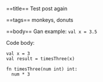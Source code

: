 ==title==
Test post again

==tags==
monkeys, donuts

==body==
Gan example: `val x = 3.5`

Code body:
```
val x = 3
val result = timesThree(x)

fn timesThree(num int) int:
  num * 3
```
